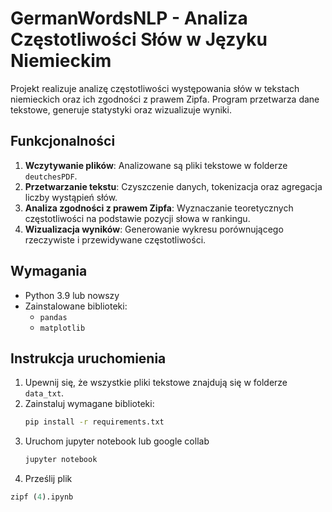 # GermanWordsNLP - Analiza Częstotliwości Słów w Języku Niemieckim

Projekt realizuje analizę częstotliwości występowania słów w tekstach niemieckich oraz ich zgodności z prawem Zipfa. Program przetwarza dane tekstowe, generuje statystyki oraz wizualizuje wyniki.

## Funkcjonalności
1. **Wczytywanie plików**: Analizowane są pliki tekstowe w folderze `deutchesPDF`.
2. **Przetwarzanie tekstu**: Czyszczenie danych, tokenizacja oraz agregacja liczby wystąpień słów.
3. **Analiza zgodności z prawem Zipfa**: Wyznaczanie teoretycznych częstotliwości na podstawie pozycji słowa w rankingu.
4. **Wizualizacja wyników**: Generowanie wykresu porównującego rzeczywiste i przewidywane częstotliwości.

## Wymagania
- Python 3.9 lub nowszy
- Zainstalowane biblioteki:
  - `pandas`
  - `matplotlib`

## Instrukcja uruchomienia
1. Upewnij się, że wszystkie pliki tekstowe znajdują się w folderze `data_txt`.
2. Zainstaluj wymagane biblioteki:
   ```bash
   pip install -r requirements.txt

3. Uruchom jupyter notebook lub google collab
    ```bash
   jupyter notebook

4. Prześlij plik
  ```python
  zipf (4).ipynb

